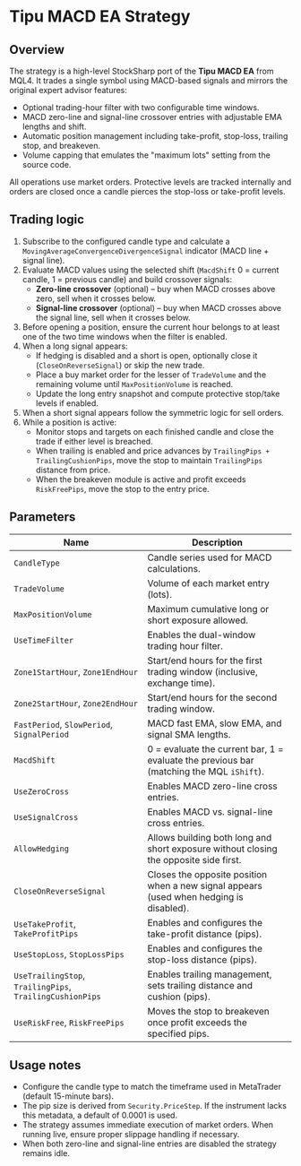 # Tipu MACD EA Strategy

## Overview
The strategy is a high-level StockSharp port of the **Tipu MACD EA** from MQL4. It trades a single symbol using MACD-based signals and mirrors the original expert advisor features:

* Optional trading-hour filter with two configurable time windows.
* MACD zero-line and signal-line crossover entries with adjustable EMA lengths and shift.
* Automatic position management including take-profit, stop-loss, trailing stop, and breakeven.
* Volume capping that emulates the "maximum lots" setting from the source code.

All operations use market orders. Protective levels are tracked internally and orders are closed once a candle pierces the stop-loss or take-profit levels.

## Trading logic
1. Subscribe to the configured candle type and calculate a `MovingAverageConvergenceDivergenceSignal` indicator (MACD line + signal line).
2. Evaluate MACD values using the selected shift (`MacdShift` 0 = current candle, 1 = previous candle) and build crossover signals:
   * **Zero-line crossover** (optional) – buy when MACD crosses above zero, sell when it crosses below.
   * **Signal-line crossover** (optional) – buy when MACD crosses above the signal line, sell when it crosses below.
3. Before opening a position, ensure the current hour belongs to at least one of the two time windows when the filter is enabled.
4. When a long signal appears:
   * If hedging is disabled and a short is open, optionally close it (`CloseOnReverseSignal`) or skip the new trade.
   * Place a buy market order for the lesser of `TradeVolume` and the remaining volume until `MaxPositionVolume` is reached.
   * Update the long entry snapshot and compute protective stop/take levels if enabled.
5. When a short signal appears follow the symmetric logic for sell orders.
6. While a position is active:
   * Monitor stops and targets on each finished candle and close the trade if either level is breached.
   * When trailing is enabled and price advances by `TrailingPips + TrailingCushionPips`, move the stop to maintain `TrailingPips` distance from price.
   * When the breakeven module is active and profit exceeds `RiskFreePips`, move the stop to the entry price.

## Parameters
| Name | Description |
| --- | --- |
| `CandleType` | Candle series used for MACD calculations. |
| `TradeVolume` | Volume of each market entry (lots). |
| `MaxPositionVolume` | Maximum cumulative long or short exposure allowed. |
| `UseTimeFilter` | Enables the dual-window trading hour filter. |
| `Zone1StartHour`, `Zone1EndHour` | Start/end hours for the first trading window (inclusive, exchange time). |
| `Zone2StartHour`, `Zone2EndHour` | Start/end hours for the second trading window. |
| `FastPeriod`, `SlowPeriod`, `SignalPeriod` | MACD fast EMA, slow EMA, and signal SMA lengths. |
| `MacdShift` | 0 = evaluate the current bar, 1 = evaluate the previous bar (matching the MQL `iShift`). |
| `UseZeroCross` | Enables MACD zero-line cross entries. |
| `UseSignalCross` | Enables MACD vs. signal-line cross entries. |
| `AllowHedging` | Allows building both long and short exposure without closing the opposite side first. |
| `CloseOnReverseSignal` | Closes the opposite position when a new signal appears (used when hedging is disabled). |
| `UseTakeProfit`, `TakeProfitPips` | Enables and configures the take-profit distance (pips). |
| `UseStopLoss`, `StopLossPips` | Enables and configures the stop-loss distance (pips). |
| `UseTrailingStop`, `TrailingPips`, `TrailingCushionPips` | Enables trailing management, sets trailing distance and cushion (pips). |
| `UseRiskFree`, `RiskFreePips` | Moves the stop to breakeven once profit exceeds the specified pips. |

## Usage notes
* Configure the candle type to match the timeframe used in MetaTrader (default 15-minute bars).
* The pip size is derived from `Security.PriceStep`. If the instrument lacks this metadata, a default of 0.0001 is used.
* The strategy assumes immediate execution of market orders. When running live, ensure proper slippage handling if necessary.
* When both zero-line and signal-line entries are disabled the strategy remains idle.
